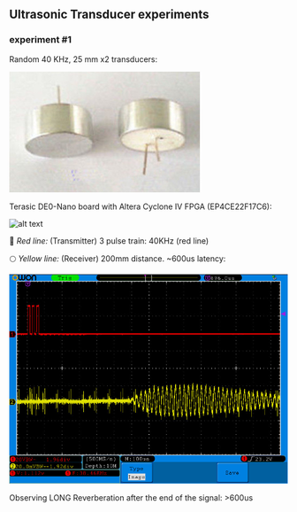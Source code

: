 ## Ultrasonic Transducer experiments

### experiment #1

Random 40 KHz, 25 mm x2 transducers:

![alt text](40khz_25mm_transducer.JPG "Transducer")

Terasic DE0-Nano board with Altera Cyclone IV FPGA (EP4CE22F17C6):

![alt text](http://www.terasic.com.tw/attachment/archive/593/image/image_60_thumb.jpg "Terasic DE0-Nano board")

:red_circle: *Red line:* (Transmitter) 3 pulse train: 40KHz (red line)

:full_moon: *Yellow line:* (Receiver) 200mm distance. ~600us latency:

![alt text](20130613_382959.jpg "Oscillogram")

Observing LONG Reverberation after the end of the signal: >600us
